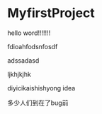 # MyfirstProject
hello word!!!!!!!


fdioahfodsnfosdf



adssadasd




ljkhjkjhk



diyicikaishishyong idea


多少人们到在了bug前